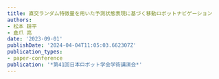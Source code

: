 ```yaml
---
title: 直交ランダム特徴量を用いた予測状態表現に基づく移動ロボットナビゲーション
authors:
- 松本 耕平
- 倉爪 亮
date: '2023-09-01'
publishDate: '2024-04-04T11:05:03.662307Z'
publication_types:
- paper-conference
publication: '*第41回日本ロボット学会学術講演会*'
---
```

